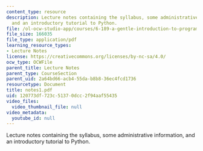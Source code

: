 ```yaml
---
content_type: resource
description: Lecture notes containing the syllabus, some administrative information,
  and an introductory tutorial to Python.
file: /ol-ocw-studio-app/courses/6-189-a-gentle-introduction-to-programming-using-python-january-iap-2008/120773df723c51370dcc2f94aaf55435_notes1.pdf
file_size: 166035
file_type: application/pdf
learning_resource_types:
- Lecture Notes
license: https://creativecommons.org/licenses/by-nc-sa/4.0/
ocw_type: OCWFile
parent_title: Lecture Notes
parent_type: CourseSection
parent_uid: 2a64bd66-acb4-55da-b8b8-36ec4fcd1736
resourcetype: Document
title: notes1.pdf
uid: 120773df-723c-5137-0dcc-2f94aaf55435
video_files:
  video_thumbnail_file: null
video_metadata:
  youtube_id: null
---
```

Lecture notes containing the syllabus, some administrative information, and an introductory tutorial to Python.